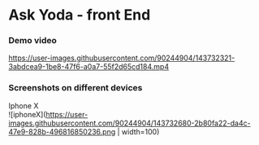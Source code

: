 # Ask Yoda - front End  

### Demo video  

https://user-images.githubusercontent.com/90244904/143732321-3abdcea9-1be8-47f6-a0a7-55f2d65cd184.mp4

### Screenshots on different devices
Iphone X  
![iphoneX](https://user-images.githubusercontent.com/90244904/143732680-2b80fa22-da4c-47e9-828b-496816850236.png | width=100)
